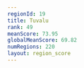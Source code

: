 ```yaml
---
regionId: 19
title: Tuvalu
rank: 49
meanScore: 73.95
globalMeanScore: 69.82
numRegions: 220
layout: region_score
---
```

